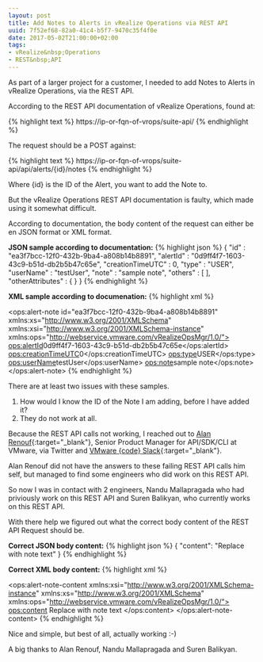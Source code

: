 ```yaml
---
layout: post
title: Add Notes to Alerts in vRealize Operations via REST API
uuid: 7f52ef68-82a0-41c4-b5f7-9470c35f4f0e
date: 2017-05-02T21:00:00+02:00
tags:
- vRealize&nbsp;Operations
- REST&nbsp;API
---
```


As part of a larger project for a customer, I needed to add Notes to Alerts in vRealize Operations, via the REST API.

According to the REST API documentation of vRealize Operations, found at:

{% highlight text %}
https://ip-or-fqn-of-vrops/suite-api/ 
{% endhighlight %}

The request should be a POST against:

{% highlight text %}
https://ip-or-fqn-of-vrops/suite-api/api/alerts/{id}/notes
{% endhighlight %}

Where {id} is the ID of the Alert, you want to add the Note to.

But the vRealize Operations REST API documentation is faulty, which made using it somewhat difficult<!--break-->.

According to documentation, the body content of the request can either be en JSON format or XML format.

**JSON sample according to documentation:**
{% highlight json %}
{
  "id" : "ea3f7bcc-12f0-432b-9ba4-a808b14b8891",
  "alertId" : "0d9ff4f7-1603-43c9-b51d-db2b5b47c65e",
  "creationTimeUTC" : 0,
  "type" : "USER",
  "userName" : "testUser",
  "note" : "sample note",
  "others" : [ ],
  "otherAttributes" : {
  }
}
{% endhighlight %}

**XML sample according to documenation:**
{% highlight xml %}
<?xml version="1.0" encoding="UTF-8" standalone="yes"?>
<ops:alert-note id="ea3f7bcc-12f0-432b-9ba4-a808b14b8891" xmlns:xs="http://www.w3.org/2001/XMLSchema" xmlns:xsi="http://www.w3.org/2001/XMLSchema-instance" xmlns:ops="http://webservice.vmware.com/vRealizeOpsMgr/1.0/">
    <ops:alertId>0d9ff4f7-1603-43c9-b51d-db2b5b47c65e</ops:alertId>
    <ops:creationTimeUTC>0</ops:creationTimeUTC>
    <ops:type>USER</ops:type>
    <ops:userName>testUser</ops:userName>
    <ops:note>sample note</ops:note>
</ops:alert-note>
{% endhighlight %}

There are at least two issues with these samples.

1. How would I know the ID of the Note I am adding, before I have added it?
2. They do not work at all.

Because the REST API calls not working, I reached out to [Alan Renouf](https://twitter.com/alanrenouf){:target="_blank"}, Senior Product Manager for API/SDK/CLI at VMware, via Twitter and [VMware {code} Slack](https://code.vmware.com/web/code/join){:target="_blank"}.

Alan Renouf did not have the answers to these failing REST API calls him self, but managed to find some engineers who did work on this REST API.

So now I was in contact with 2 engineers, Nandu Mallapragada who had priviously work on this REST API and Suren Balikyan, who currently works on this REST API.

With there help we figured out what the correct body content of the REST API Request should be.

**Correct JSON body content:**
{% highlight json %}
{
  "content": "Replace with note text"
}
{% endhighlight %}

**Correct XML body content:**
{% highlight xml %}
<?xml version="1.0" encoding="UTF-8" standalone="yes"?>
<ops:alert-note-content xmlns:xsi="http://www.w3.org/2001/XMLSchema-instance" xmlns:xs="http://www.w3.org/2001/XMLSchema" xmlns:ops="http://webservice.vmware.com/vRealizeOpsMgr/1.0/">
    <ops:content> Replace with note text </ops:content>
</ops:alert-note-content>
{% endhighlight %}

Nice and simple, but best of all, actually working :-)

A big thanks to Alan Renouf, Nandu Mallapragada and Suren Balikyan.
